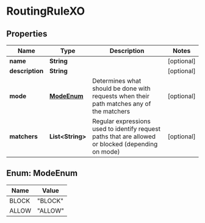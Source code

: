 # RoutingRuleXO

## Properties
Name | Type | Description | Notes
------------ | ------------- | ------------- | -------------
**name** | **String** |  |  [optional]
**description** | **String** |  |  [optional]
**mode** | [**ModeEnum**](#ModeEnum) | Determines what should be done with requests when their path matches any of the matchers |  [optional]
**matchers** | **List&lt;String&gt;** | Regular expressions used to identify request paths that are allowed or blocked (depending on mode) |  [optional]

<a name="ModeEnum"></a>
## Enum: ModeEnum
Name | Value
---- | -----
BLOCK | &quot;BLOCK&quot;
ALLOW | &quot;ALLOW&quot;
